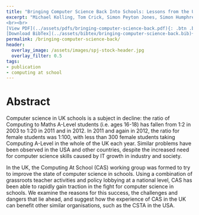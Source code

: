 ```yaml
---
title: "Bringing Computer Science Back Into Schools: Lessons from the UK"
excerpt: "Michael Kolling, Tom Crick, Simon Peyton Jones, Simon Humphreys, Sue Sentance <br><br> Published in <em>SIGCSE'13</em> by ACM
<br><br>
[View PDF](../assets/pdfs/bringing-computer-science-back.pdf){: .btn .btn--info ..btn--large}
[Download BibTex](../assets/bibtex/bringing-computer-science-back.bib){: .btn .btn--info ..btn--large}"
permalink: /bringing-computer-science-back/
header:
  overlay_image: /assets/images/spj-stock-header.jpg
  overlay_filter: 0.5
tags:
- publication
- computing at school
---
```


# Abstract
Computer science in UK schools is a subject in decline: the ratio of Computing to Maths A-Level students (i.e. ages 16-18) has fallen from 1:2 in 2003 to 1:20 in 2011 and in 2012. In 2011 and again in 2012, the ratio for female students was 1:100, with less than 300 female students taking Computing A-Level in the whole of the UK each year. Similar problems have been observed in the USA and other countries, despite the increased need for computer science skills caused by IT growth in industry and society.

In the UK, the Computing At School (CAS) working group was formed to try to improve the state of computer science in schools. Using a combination of grassroots teacher activities and policy lobbying at a national level, CAS has been able to rapidly gain traction in the fight for computer science in schools. We examine the reasons for this success, the challenges and dangers that lie ahead, and suggest how the experience of CAS in the UK can benefit other similar organisations, such as the CSTA in the USA.
